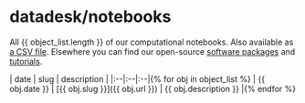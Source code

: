 # datadesk/notebooks

All {{ object_list.length }} of our computational notebooks. Also available as [a CSV file](notebooks.csv). Elsewhere you can find our open-source [software packages](https://github.com/datadesk/packages) and [tutorials](https://github.com/datadesk/tutorials).

| date | slug | description |
|:--|:--|:--|{% for obj in object_list %}
|  {{ obj.date }} | [{{ obj.slug }}]({{ obj.url }}) | {{ obj.description }} |{% endfor %}
